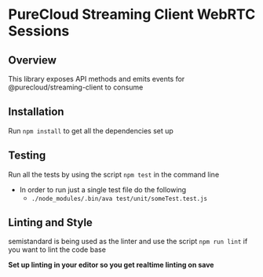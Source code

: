 # PureCloud Streaming Client WebRTC Sessions

## Overview

This library exposes API methods and emits events for @purecloud/streaming-client to consume

## Installation

Run `npm install` to get all the dependencies set up

## Testing

Run all the tests by using the script `npm test` in the command line

* In order to run just a single test file do the following
  * `./node_modules/.bin/ava test/unit/someTest.test.js`


## Linting and Style

semistandard is being used as the linter and use the script `npm run lint` if you want to lint the code base

**Set up linting in your editor so you get realtime linting on save**
